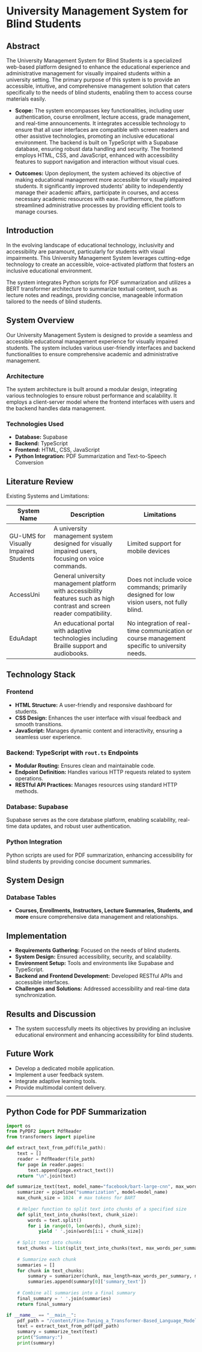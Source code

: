 # University Management System for Blind Students

## Abstract

The University Management System for Blind Students is a specialized web-based platform designed to enhance the educational experience and administrative management for visually impaired students within a university setting. The primary purpose of this system is to provide an accessible, intuitive, and comprehensive management solution that caters specifically to the needs of blind students, enabling them to access course materials easily.

- **Scope:** The system encompasses key functionalities, including user authentication, course enrollment, lecture access, grade management, and real-time announcements. It integrates accessible technology to ensure that all user interfaces are compatible with screen readers and other assistive technologies, promoting an inclusive educational environment. The backend is built on TypeScript with a Supabase database, ensuring robust data handling and security. The frontend employs HTML, CSS, and JavaScript, enhanced with accessibility features to support navigation and interaction without visual cues.

- **Outcomes:** Upon deployment, the system achieved its objective of making educational management more accessible for visually impaired students. It significantly improved students' ability to independently manage their academic affairs, participate in courses, and access necessary academic resources with ease. Furthermore, the platform streamlined administrative processes by providing efficient tools to manage courses.

## Introduction

In the evolving landscape of educational technology, inclusivity and accessibility are paramount, particularly for students with visual impairments. This University Management System leverages cutting-edge technology to create an accessible, voice-activated platform that fosters an inclusive educational environment.

The system integrates Python scripts for PDF summarization and utilizes a BERT transformer architecture to summarize textual content, such as lecture notes and readings, providing concise, manageable information tailored to the needs of blind students.

## System Overview

Our University Management System is designed to provide a seamless and accessible educational management experience for visually impaired students. The system includes various user-friendly interfaces and backend functionalities to ensure comprehensive academic and administrative management.

### Architecture

The system architecture is built around a modular design, integrating various technologies to ensure robust performance and scalability. It employs a client-server model where the frontend interfaces with users and the backend handles data management.

### Technologies Used

- **Database:** Supabase
- **Backend:** TypeScript
- **Frontend:** HTML, CSS, JavaScript
- **Python Integration:** PDF Summarization and Text-to-Speech Conversion

## Literature Review

Existing Systems and Limitations:

| System Name | Description | Limitations |
| ----------- | ----------- | ----------- |
| GU-UMS for Visually Impaired Students | A university management system designed for visually impaired users, focusing on voice commands. | Limited support for mobile devices |
| AccessUni | General university management platform with accessibility features such as high contrast and screen reader compatibility. | Does not include voice commands; primarily designed for low vision users, not fully blind. |
| EduAdapt | An educational portal with adaptive technologies including Braille support and audiobooks. | No integration of real-time communication or course management specific to university needs. |

## Technology Stack

### Frontend

- **HTML Structure:** A user-friendly and responsive dashboard for students.
- **CSS Design:** Enhances the user interface with visual feedback and smooth transitions.
- **JavaScript:** Manages dynamic content and interactivity, ensuring a seamless user experience.

### Backend: TypeScript with `rout.ts` Endpoints

- **Modular Routing:** Ensures clean and maintainable code.
- **Endpoint Definition:** Handles various HTTP requests related to system operations.
- **RESTful API Practices:** Manages resources using standard HTTP methods.

### Database: Supabase

Supabase serves as the core database platform, enabling scalability, real-time data updates, and robust user authentication.

### Python Integration

Python scripts are used for PDF summarization, enhancing accessibility for blind students by providing concise document summaries.

## System Design

### Database Tables

- **Courses, Enrollments, Instructors, Lecture Summaries, Students, and more** ensure comprehensive data management and relationships.

## Implementation

- **Requirements Gathering:** Focused on the needs of blind students.
- **System Design:** Ensured accessibility, security, and scalability.
- **Environment Setup:** Tools and environments like Supabase and TypeScript.
- **Backend and Frontend Development:** Developed RESTful APIs and accessible interfaces.
- **Challenges and Solutions:** Addressed accessibility and real-time data synchronization.

## Results and Discussion

- The system successfully meets its objectives by providing an inclusive educational environment and enhancing accessibility for blind students.

## Future Work

- Develop a dedicated mobile application.
- Implement a user feedback system.
- Integrate adaptive learning tools.
- Provide multimodal content delivery.

---

## Python Code for PDF Summarization

```python
import os
from PyPDF2 import PdfReader
from transformers import pipeline

def extract_text_from_pdf(file_path):
    text = []
    reader = PdfReader(file_path)
    for page in reader.pages:
        text.append(page.extract_text())
    return "\n".join(text)

def summarize_text(text, model_name="facebook/bart-large-cnn", max_words_per_summary=300):
    summarizer = pipeline("summarization", model=model_name)
    max_chunk_size = 1024  # max tokens for BART
    
    # Helper function to split text into chunks of a specified size
    def split_text_into_chunks(text, chunk_size):
        words = text.split()
        for i in range(0, len(words), chunk_size):
            yield ' '.join(words[i:i + chunk_size])
    
    # Split text into chunks
    text_chunks = list(split_text_into_chunks(text, max_words_per_summary))
    
    # Summarize each chunk
    summaries = []
    for chunk in text_chunks:
        summary = summarizer(chunk, max_length=max_words_per_summary, min_length=max_words_per_summary // 2, do_sample=False)
        summaries.append(summary[0]['summary_text'])
    
    # Combine all summaries into a final summary
    final_summary = ' '.join(summaries)
    return final_summary

if __name__ == "__main__":
    pdf_path = "/content/Fine-Tuning_a_Transformer-Based_Language_Model_to_.pdf"
    text = extract_text_from_pdf(pdf_path)
    summary = summarize_text(text)
    print("Summary:")
    print(summary)
